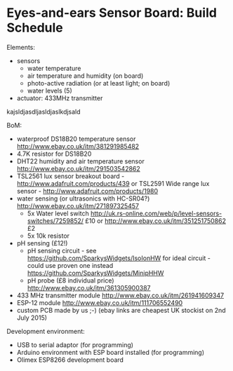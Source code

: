 Eyes-and-ears Sensor Board: Build Schedule
===

Elements:
- sensors
  - water temperature
  - air temperature and humidity (on board)
  - photo-active radiation (or at least light; on board)
  - water levels (5)
- actuator: 433MHz transmitter

kajsldjasdljasldjaslkdjsald

BoM:
- waterproof DS18B20 temperature sensor http://www.ebay.co.uk/itm/381291985482
- 4.7K resistor for DS18B20
- DHT22 humidity and air temperature sensor http://www.ebay.co.uk/itm/291503542862
- TSL2561 lux sensor breakout board - http://www.adafruit.com/products/439
  or TSL2591 Wide range lux sensor - http://www.adafruit.com/products/1980
- water sensing (or ultrasonics with HC-SR04?) http://www.ebay.co.uk/itm/271897325457
  - 5x Water level switch http://uk.rs-online.com/web/p/level-sensors-switches/7259852/ £10 or http://www.ebay.co.uk/itm/351251750862 £2
  - 5x 10k resistor
- pH sensing (£12!)
  - pH sensing circuit - see https://github.com/SparkysWidgets/IsoIonHW for ideal circuit - could use proven one instead https://github.com/SparkysWidgets/MinipHHW
  - pH probe (£8 individual price) http://www.ebay.co.uk/itm/361305900387
- 433 MHz transmitter module http://www.ebay.co.uk/itm/261941609347
- ESP-12 module http://www.ebay.co.uk/itm/111706552490
- custom PCB made by us ;-)
(ebay links are cheapest UK stockist on 2nd July 2015)

Development environment:
- USB to serial adaptor (for programming)
- Arduino environment with ESP board installed (for programming)
- Olimex ESP8266 development board
